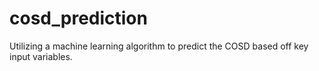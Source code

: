 # cosd_prediction
Utilizing a machine learning algorithm to predict the COSD based off key input variables.
